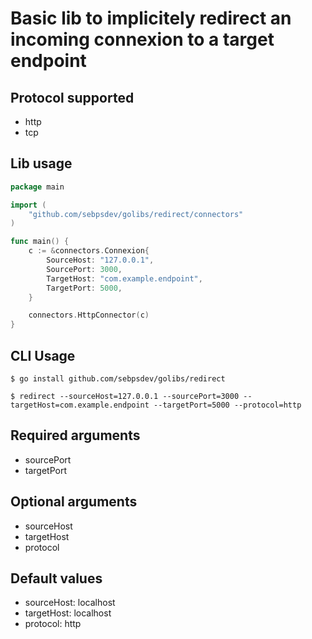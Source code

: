 # Basic lib to implicitely redirect an incoming connexion to a target endpoint

## Protocol supported
- http 
- tcp

## Lib usage

```go
package main

import (
	"github.com/sebpsdev/golibs/redirect/connectors"
)

func main() {
	c := &connectors.Connexion{
		SourceHost: "127.0.0.1",
		SourcePort: 3000,
		TargetHost: "com.example.endpoint",
		TargetPort: 5000,
	}

	connectors.HttpConnector(c)
}
```

## CLI Usage
```
$ go install github.com/sebpsdev/golibs/redirect

$ redirect --sourceHost=127.0.0.1 --sourcePort=3000 --targetHost=com.example.endpoint --targetPort=5000 --protocol=http
```

## Required arguments
- sourcePort
- targetPort 

## Optional arguments
- sourceHost
- targetHost
- protocol

## Default values
- sourceHost: localhost
- targetHost: localhost
- protocol: http